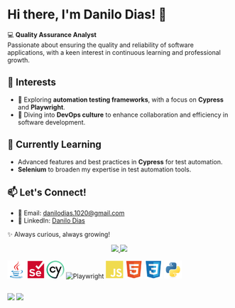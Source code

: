 # Hi there, I'm Danilo Dias! 👋

💻 **Quality Assurance Analyst**  
Passionate about ensuring the quality and reliability of software applications, with a keen interest in continuous learning and professional growth.

## 👀 Interests
- 🌟 Exploring **automation testing frameworks**, with a focus on **Cypress** and **Playwright**.  
- 🚀 Diving into **DevOps culture** to enhance collaboration and efficiency in software development.  

## 🌱 Currently Learning
- Advanced features and best practices in **Cypress** for test automation.  
- **Selenium** to broaden my expertise in test automation tools.  

## 📫 Let's Connect!
- 📧 Email: [danilodias.1020@gmail.com](mailto:danilodias.1020@gmail.com)  
- 💼 LinkedIn: [Danilo Dias](https://www.linkedin.com/in/danilodiasqa/)  

✨ Always curious, always growing!



<div align="center">
  <a href="https://github.com/danipompeudetoledo">
    <img height="180em" src="https://github-readme-stats-git-masterrstaa-rickstaa.vercel.app/api?username=danipompeudetoledo&show_icons=true&theme=dracula&include_all_commits=true&count_private=true"/>
    <img height="180em" src="https://github-readme-stats-git-masterrstaa-rickstaa.vercel.app/api/top-langs/?username=danipompeudetoledo&layout=compact&langs_count=7&theme=dracula"/>
  </a>
</div>

<div style="display: inline_block"><br>
  
<div style="display: inline_block">
  <img src="https://raw.githubusercontent.com/devicons/devicon/master/icons/java/java-original.svg" alt="Java" width="40" height="40"/>
  <img src="https://raw.githubusercontent.com/devicons/devicon/master/icons/selenium/selenium-original.svg" alt="Selenium" width="40" height="40"/>
  <img src="https://raw.githubusercontent.com/devicons/devicon/master/icons/cypressio/cypressio-original.svg" alt="Cypress" width="40" height="40"/>
  <img src="https://playwright.dev/img/playwright-logo.svg" alt="Playwright" width="40" height="40"/>
  <img src="https://raw.githubusercontent.com/devicons/devicon/master/icons/javascript/javascript-plain.svg" alt="JavaScript" width="40" height="40"/>
  <img src="https://raw.githubusercontent.com/devicons/devicon/master/icons/html5/html5-original.svg" alt="HTML5" width="40" height="40"/>
  <img src="https://raw.githubusercontent.com/devicons/devicon/master/icons/css3/css3-original.svg" alt="CSS3" width="40" height="40"/>
  <img src="https://raw.githubusercontent.com/devicons/devicon/master/icons/python/python-original.svg" alt="Python" width="40" height="40"/>
</div>

  
  
  
   ##
<div>
   
 	
  
  <a href = "mailto:danilodias.1020@gmail.com"><img src="https://img.shields.io/badge/-Gmail-%23333?style=for-the-badge&logo=gmail&logoColor=white" target="_blank"></a>
  <a href="https://www.linkedin.com/in/danilo1990/" target="_blank"><img src="https://img.shields.io/badge/-LinkedIn-%230077B5?style=for-the-badge&logo=linkedin&logoColor=white" target="_blank"></a>
</div>
    
